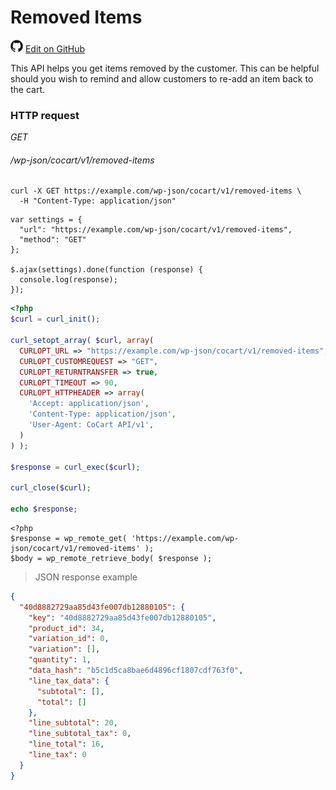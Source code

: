 # Removed Items #

<img src="images/github.svg" width="20" height="20" alt="GitHub Mark Logo"> [Edit on GitHub](https://github.com/co-cart/co-cart-docs/blob/master/source/includes/cocart-v1/pro/_removed-items.md)

This API helps you get items removed by the customer. This can be helpful should you wish to remind and allow customers to re-add an item back to the cart.

### HTTP request ###

<div class="api-endpoint">
  <div class="endpoint-data">
    <i class="label label-get">GET</i>
    <h6>/wp-json/cocart/v1/removed-items</h6>
  </div>
</div>

```shell
curl -X GET https://example.com/wp-json/cocart/v1/removed-items \
  -H "Content-Type: application/json"
```

```javascript--jquery
var settings = {
  "url": "https://example.com/wp-json/cocart/v1/removed-items",
  "method": "GET"
};

$.ajax(settings).done(function (response) {
  console.log(response);
});
```

```php
<?php
$curl = curl_init();

curl_setopt_array( $curl, array(
  CURLOPT_URL => "https://example.com/wp-json/cocart/v1/removed-items",
  CURLOPT_CUSTOMREQUEST => "GET",
  CURLOPT_RETURNTRANSFER => true,
  CURLOPT_TIMEOUT => 90,
  CURLOPT_HTTPHEADER => array(
    'Accept: application/json',
    'Content-Type: application/json',
    'User-Agent: CoCart API/v1',
  )
) );

$response = curl_exec($curl);

curl_close($curl);

echo $response;
```

```php--wp-http-api
<?php
$response = wp_remote_get( 'https://example.com/wp-json/cocart/v1/removed-items' );
$body = wp_remote_retrieve_body( $response );
```

> JSON response example

```json
{
  "40d8882729aa85d43fe007db12880105": {
    "key": "40d8882729aa85d43fe007db12880105",
    "product_id": 34,
    "variation_id": 0,
    "variation": [],
    "quantity": 1,
    "data_hash": "b5c1d5ca8bae6d4896cf1807cdf763f0",
    "line_tax_data": {
      "subtotal": [],
      "total": []
    },
    "line_subtotal": 20,
    "line_subtotal_tax": 0,
    "line_total": 16,
    "line_tax": 0
  }
}
```
